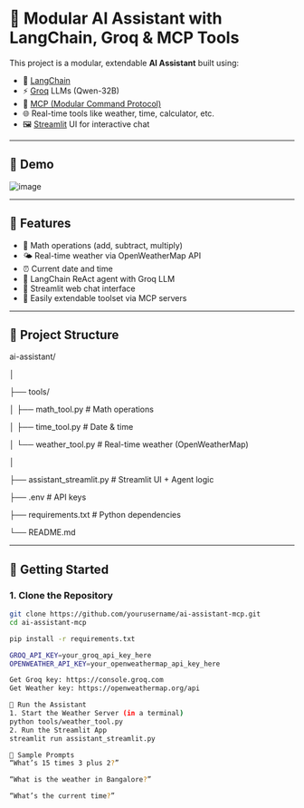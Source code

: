 # 🤖 Modular AI Assistant with LangChain, Groq & MCP Tools

This project is a modular, extendable **AI Assistant** built using:

- 🧠 [LangChain](https://www.langchain.com/)
- ⚡ [Groq](https://console.groq.com/) LLMs (Qwen-32B)
- 🔌 [MCP (Modular Command Protocol)](https://github.com/langchain-ai/mcp)
- 🌐 Real-time tools like weather, time, calculator, etc.
- 🖼️ [Streamlit](https://streamlit.io/) UI for interactive chat

---

## 📸 Demo

![image](https://github.com/user-attachments/assets/fa92f09f-0aba-4649-b22d-a438ff7736b5)


---

## 🧰 Features

- 🧮 Math operations (add, subtract, multiply)
- 🌤️ Real-time weather via OpenWeatherMap API
- ⏰ Current date and time
- 🧠 LangChain ReAct agent with Groq LLM
- 💬 Streamlit web chat interface
- 🔌 Easily extendable toolset via MCP servers

---

## 📂 Project Structure
ai-assistant/

│

├── tools/

│ ├── math_tool.py # Math operations

│ ├── time_tool.py # Date & time

│ └── weather_tool.py # Real-time weather (OpenWeatherMap)

│

├── assistant_streamlit.py # Streamlit UI + Agent logic

├── .env # API keys

├── requirements.txt # Python dependencies

└── README.md



---

## 🚀 Getting Started

### 1. Clone the Repository

```bash
git clone https://github.com/yourusername/ai-assistant-mcp.git
cd ai-assistant-mcp

pip install -r requirements.txt

GROQ_API_KEY=your_groq_api_key_here
OPENWEATHER_API_KEY=your_openweathermap_api_key_here

Get Groq key: https://console.groq.com
Get Weather key: https://openweathermap.org/api

🧪 Run the Assistant
1. Start the Weather Server (in a terminal)
python tools/weather_tool.py
2. Run the Streamlit App
streamlit run assistant_streamlit.py

💬 Sample Prompts
“What’s 15 times 3 plus 2?”

“What is the weather in Bangalore?”

“What’s the current time?”

